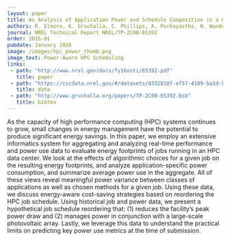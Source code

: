 ```yaml
---
layout: paper
title: An Analysis of Application Power and Schedule Composition in a High-Performance Computing Environment
authors: R. Elmore, K. Gruchalla, C. Phillips, A. Purkayastha, N. Wunder
journal: NREL Technical Report NREL/TP-2C00-65392
order: 2016-01
pubdate: January 2016 
image: /images/hpc_power_thumb.png
image_text: Power-Aware HPC Scheduling
links:
 - path: "http://www.nrel.gov/docs/fy16osti/65392.pdf"
   title: paper
 - path: "https://cscdata.nrel.gov/#/datasets/d332818f-ef57-4189-ba1d-beea291886eb"
   title: data
 - path: "http://www.gruchalla.org/papers/TP-2C00-65392.bib"
   title: bibtex
---
```

As the capacity of high performance computing (HPC) systems continues to grow, small changes in energy management have the potential to produce significant energy savings. In this paper, we employ an extensive informatics system for aggregating and analyzing real-time performance and power use data to evaluate energy footprints of jobs running in an HPC data center. We look at the effects of algorithmic choices for a given job on the resulting energy footprints, and analyze application-specific power consumption, and summarize average power use in the aggregate. All of these views reveal meaningful power variance between classes of applications as well as chosen methods for a given job.
Using these data, we discuss energy-aware cost-saving strategies based on reordering the HPC job schedule. Using historical job and power data, we present a hypothetical job schedule reordering that: (1) reduces the facility’s peak power draw and (2) manages power in conjunction with a large-scale photovoltaic array. Lastly, we leverage this data to understand the practical limits on predicting key power use metrics at the time of submission.
